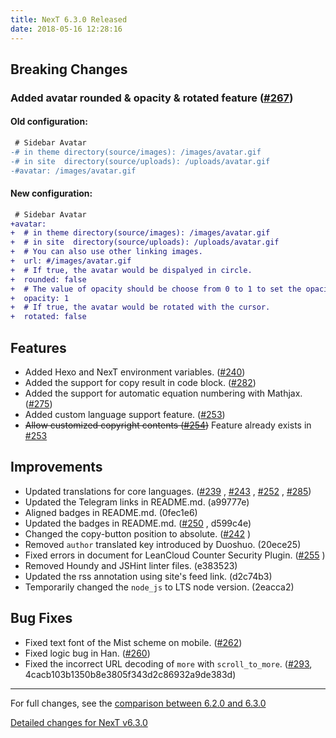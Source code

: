 ```yaml
---
title: NexT 6.3.0 Released
date: 2018-05-16 12:28:16 
---
```


## Breaking Changes

### Added avatar rounded & opacity & rotated feature ([#267](https://github.com/theme-next/hexo-theme-next/pull/267))

#### Old configuration:

```diff
 # Sidebar Avatar
-# in theme directory(source/images): /images/avatar.gif
-# in site  directory(source/uploads): /uploads/avatar.gif
-#avatar: /images/avatar.gif
```

#### New configuration:

```diff
 # Sidebar Avatar
+avatar:
+  # in theme directory(source/images): /images/avatar.gif
+  # in site  directory(source/uploads): /uploads/avatar.gif
+  # You can also use other linking images.
+  url: #/images/avatar.gif
+  # If true, the avatar would be dispalyed in circle. 
+  rounded: false
+  # The value of opacity should be choose from 0 to 1 to set the opacity of the avatar.
+  opacity: 1
+  # If true, the avatar would be rotated with the cursor.
+  rotated: false
```

## Features

- Added Hexo and NexT environment variables. ([#240](https://github.com/theme-next/hexo-theme-next/pull/240))
- Added the support for copy result in code block. ([#282](https://github.com/theme-next/hexo-theme-next/pull/282))
- Added the support for automatic equation numbering with Mathjax. ([#275](https://github.com/theme-next/hexo-theme-next/pull/275))
- Added custom language support feature. ([#253](https://github.com/theme-next/hexo-theme-next/pull/253))
- ~~Allow customized copyright contents ([#254](https://github.com/theme-next/hexo-theme-next/pull/254))~~ Feature already exists in [#253](https://github.com/theme-next/hexo-theme-next/pull/253)

## Improvements

- Updated translations for core languages. ([#239](https://github.com/theme-next/hexo-theme-next/pull/239) , [#243](https://github.com/theme-next/hexo-theme-next/pull/243) , [#252](https://github.com/theme-next/hexo-theme-next/pull/252) , [#285](https://github.com/theme-next/hexo-theme-next/pull/285))
- Updated the Telegram links in README.md. (a99777e)
- Aligned badges in README.md. (0fec1e6)
- Updated the badges in README.md. ([#250](https://github.com/theme-next/hexo-theme-next/pull/250) , d599c4e)
- Changed the copy-button position to absolute. ([#242](https://github.com/theme-next/hexo-theme-next/pull/242) )
- Removed `author` translated key introduced by Duoshuo. (20ece25)
- Fixed errors in document for LeanCloud Counter Security Plugin. ([#255](https://github.com/theme-next/hexo-theme-next/pull/255) )
- Removed Houndy and JSHint linter files. (e383523)
- Updated the rss annotation using site's feed link. (d2c74b3)
- Temporarily changed the `node_js` to LTS node version. (2eacca2)

## Bug Fixes

- Fixed text font of the Mist scheme on mobile. ([#262](https://github.com/theme-next/hexo-theme-next/pull/262))
- Fixed logic bug in Han. ([#260](https://github.com/theme-next/hexo-theme-next/pull/260))
- Fixed the incorrect URL decoding of `more` with `scroll_to_more`. ([#293](https://github.com/theme-next/hexo-theme-next/pull/293), 4cacb103b1350b8e3805f343d2c86932a9de383d)

***

For full changes, see the [comparison between 6.2.0 and 6.3.0](https://github.com/theme-next/hexo-theme-next/compare/v6.2.0...v6.3.0)

[Detailed changes for NexT v6.3.0](https://github.com/theme-next/hexo-theme-next/releases/tag/v6.3.0)